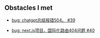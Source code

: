 ## Obstacles I met

- [bug: chatgpt总结报错504。 #39](https://github.com/simple-is-awesome/simple/issues/39)

- [bug: next.js项目，国际化路由404问题 #40](https://github.com/simple-is-awesome/simple/issues/40)



